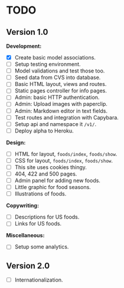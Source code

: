 TODO
====

Version 1.0
-----------

**Development:**

- [x] Create basic model associations.
- [ ] Setup testing environment.
- [ ] Model validations and test those too.
- [ ] Seed data from CVS into database.
- [ ] Basic HTML layout, views and routes.
- [ ] Static pages controller for info pages.
- [ ] Admin: basic HTTP authentication.
- [ ] Admin: Upload images with paperclip.
- [ ] Admin: Markdown editor in text fields.
- [ ] Test routes and integration with Capybara.
- [ ] Setup api and namespace it `/v1/`.
- [ ] Deploy alpha to Heroku.

**Design:**

- [ ] HTML for layout, `foods/index`, `foods/show`.
- [ ] CSS for layout, `foods/index`, `foods/show`.
- [ ] This site uses cookies thingy.
- [ ] 404, 422 and 500 pages.
- [ ] Admin panel for adding new foods.
- [ ] Little graphic for food seasons.
- [ ] Illustrations of foods.

**Copywriting:**

- [ ] Descriptions for US foods.
- [ ] Links for US foods.

**Miscellaneous:**

- [ ] Setup some analytics.

Version 2.0
-----------

- [ ] Internationalization.
